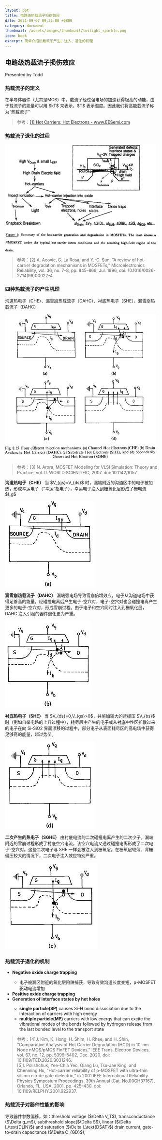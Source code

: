```yaml
---
layout: ppt
title: 电路级热载流子损伤效应
date: 2021-09-07 09:32:00 +0800
category: document
thumbnail: /assets/images/thumbnail/twilight_sparkle.png
icon: book
excerpt: 简单介绍热载流子产生、注入、退化的机理
---
```


<div class="reveal">
  <div class="slides">
    <!-- 标题 -->
    <section>
      <h2>电路级热载流子损伤效应</h2>
      <p>Presented by Todd</p>
    </section>
    <!-- 热载流子的定义 -->
    <section>
      <section>
      <h3>热载流子的定义</h3>
      <p>在半导体器件（尤其是MOS）中，载流子经过强电场的加速获得极高的动能，由于载流子的能量可以用 $kT$ 来表示，$T$ 表示温度。因此我们将高能载流子称为“热载流子”</p>
      </section>
      <section>
      <blockquote>
        <p>
        参考：<a href="https://eesemi.com/hotcarriers.htm">[1] Hot Carriers; Hot Electrons - www.EESemi.com</a>
        </p>
      </blockquote>
      </section>
    </section>
    <!-- 热载流子退化的过程 -->
    <section>
      <section>
      <h3>热载流子退化的过程</h3>
      <img src="/assets/images/hot-carrier/热载流子退化的过程.jpg" width="500">
      </section>
      <section>
      <blockquote>
        <p>
        参考：[2] A. Acovic, G. La Rosa, and Y.-C. Sun, “A review of hot-carrier degradation mechanisms in MOSFETs,” Microelectronics Reliability, vol. 36, no. 7–8, pp. 845–869, Jul. 1996, doi: 10.1016/0026-2714(96)00022-4.
        </p>
      </blockquote>
      </section>
    </section>
    <!-- 热载流子的产生机理 -->
    <section>
      <section>
        <h3>四种热载流子的产生机理</h3>
        <p>沟道热电子（CHE）、漏雪崩热载流子（DAHC）、衬底热电子（SHE）、漏雪崩热载流子（DAHC）</p>
        <img src="/assets/images/hot-carrier/热载流子的产生.jpg" width="500">
        <blockquote><p>
        参考：[3] N. Arora, MOSFET Modeling for VLSI Simulation: Theory and Practice, vol. 0. WORLD SCIENTIFIC, 2007. doi: 10.1142/6157.
        </p></blockquote>
      </section>
      <section>
        <p><strong>沟道热电子（CHE）</strong> 当 $V_{gs}=V_{ds}$ 时，漏端附近的沟道区中的电子被加热，形成幸运电子（“幸运”指电子），幸运电子注入到栅氧化层形成了栅电流 $I_g$</p>
        <img src="/assets/images/hot-carrier/热载流子的产生（a）.jpg">
      </section>
      <section>
        <p><strong>漏雪崩热载流子（DAHC）</strong> 漏端强电场导致雪崩倍增效应，电子从沟道电场中获得足够高的能量，经碰撞电离后产生电子-空穴对，电子-空穴对也会碰撞电离产生更多的电子-空穴对，形成雪崩过程。由于电子和空穴同时注入到栅氧化层，DAHC 注入引起的器件退化更为严重。</p>
        <img src="/assets/images/hot-carrier/热载流子的产生（b）.jpg">
      </section>
      <section>
        <p><strong>衬底热电子（SHE）</strong> 当 $V_{ds}=0,V_{gs}>0$，并施加较大的背栅压 $V_{bs}$ 时（例如自举电路的上升过程中），耗尽层中产生的电子或从衬底中性区扩散过来的电子在向 Si-SiO2 界面漂移的过程中，部分电子从表面耗尽区的高电场中获得足够高的能量，越过势垒。</p>
        <img src="/assets/images/hot-carrier/热载流子的产生（d）.jpg">
      </section>
      <section>
        <p><strong>二次产生的热电子（SGHE）</strong> 由衬底电流的二次碰撞电离产生的二次少子。漏端附近的雪崩过程形成了衬底空穴电流，该空穴电流又通过碰撞电离形成了二次电子-空穴对。这些二次电子与 SHE 一样会被注入到栅氧层。在栅氧层较薄、背栅偏压较大的情况下，二次电子注入效应特别严重。</p>
        <img src="/assets/images/hot-carrier/热载流子的产生（c）.jpg">
      </section>
    </section>
    <!-- 热载流子产生陷阱的过程 -->
    <section>
      <section>
      <h3>热载流子退化的机制</h3>
      <ul>
        <li><strong>Negative oxide charge trapping</strong></li>
        <ul>
          <li>
          电子被漏区附近的氧化层陷阱捕获，导致有效沟道长度变短，p-MOSFET 驱动电流增加
          </li>
        </ul>
        <li><strong>Positive oxide charge trapping</strong></li>
        <li><strong>Generation of interface states by hot holes</strong></li>
        <ul>
          <li><strong>single particle(SP)</strong> causes Si–H bond dissociation due to the interaction of carriers with high energy</li>
          <li><strong>multiple particle(MP)</strong> carriers with low energy that can excite the vibrational modes of the bonds followed by hydrogen release from the last bonded level to the transport state</li>
        </ul>
      </ul>
      </section>
      <section>
      <blockquote>
        <p>
        参考：[4]J. Kim, K. Hong, H. Shim, H. Rhee, and H. Shin, “Comparative Analysis of Hot Carrier Degradation (HCD) in 10-nm Node nMOS/pMOS FinFET Devices,” IEEE Trans. Electron Devices, vol. 67, no. 12, pp. 5396–5402, Dec. 2020, doi: 10.1109/TED.2020.3031246.<br>
        [5]I. Polishchuk, Yee-Chia Yeo, Qiang Lu, Tsu-Jae King, and Chenming Hu, “Hot-carrier reliability of p-MOSFET with ultra-thin silicon nitride gate dielectric,” in 2001 IEEE International Reliability Physics Symposium Proceedings. 39th Annual (Cat. No.00CH37167), Orlando, FL, USA, 2001, pp. 425–430. doi: 10.1109/RELPHY.2001.922937.
        </p>
      </blockquote>
      </section>
    </section>
    <!-- 热载流子对器件性能的影响 -->
    <section>
        <section>
        <h3>热载流子对器件性能的影响</h3>
        导致器件参数偏移，如：threshold voltage ($\Delta V_T$), transconductance ($\Delta g_m$), subthreshold slope($\Delta S$), linear ($\Delta I_\text{DLIN}$) and saturation ($\Delta I_\text{DSAT}$) drain current, gate-to-drain capacitance ($\Delta C_{GD}$),
        </section>
    </section>
  </div>
</div>